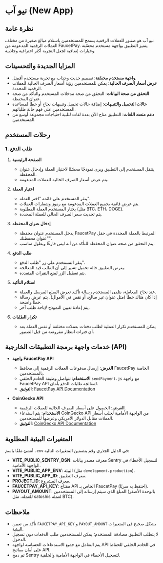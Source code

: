 # نيو آب (New App)

## نظرة عامة

نيو آب هو صنبور للعملات الرقمية يسمح للمستخدمين باستلام مبالغ صغيرة من مختلف العملات الرقمية المدعومة من FaucetPay. يتميز التطبيق بواجهة مستخدم محسّنة وخيارات إضافية لجعل التجربة أكثر احترافية وجاذبية.

## المزايا الجديدة والتحسينات

- **واجهة مستخدم محسّنة**: تصميم حديث وجذاب مع تجربة مستخدم أفضل.
- **عرض أسعار الصرف الحالية**: يمكن للمستخدمين رؤية أسعار الصرف الحالية للعملات الرقمية المحددة.
- **التحقق من صحة البيانات**: التحقق من صحة مدخلات المستخدم والتأكد من صحة عنوان المحفظة.
- **حالات التحميل والتنبيهات**: إضافة حالات تحميل وتنبيهات نجاح أو خطأ لمساعدة المستخدمين على فهم حالة طلباتهم.
- **دعم متعدد اللغات**: التطبيق متاح الآن بعدة لغات لتلبية احتياجات مجموعة أوسع من المستخدمين.

## رحلات المستخدم

### 1. طلب الدفع

1. **الصفحة الرئيسية**

   - ينتقل المستخدم إلى التطبيق ويرى نموذجًا محسّنًا لاختيار العملة وإدخال عنوان المحفظة.
   - يتم عرض أسعار الصرف الحالية للعملات المدعومة.

2. **اختيار العملة**

   - ينقر المستخدم على قائمة "اختر العملة".
   - يتم عرض قائمة بجميع العملات المدعومة مع رموز وشعارات العملات.
   - يختار المستخدم العملة المطلوبة (مثل BTC، ETH، DOGE).
   - يتم تحديث سعر الصرف الحالي للعملة المحددة.

3. **إدخال عنوان المحفظة**

   - يدخل المستخدم عنوان محفظة FaucetPay المرتبط بالعملة المحددة في حقل "عنوان محفظتك".
   - يتم التحقق من صحة عنوان المحفظة للتأكد من أنه ليس فارغًا وبطول مناسب.

4. **طلب الدفع**

   - ينقر المستخدم على زر "طلب الدفع".
   - يعرض التطبيق حالة تحميل تشير إلى أن الطلب قيد المعالجة.
   - يتم تعطيل الزر لمنع النقرات المتعددة.

5. **استلام التأكيد**

   - عند نجاح المعاملة، يتلقى المستخدم رسالة تأكيد تعرض المبلغ المرسل والعملة.
   - إذا كان هناك خطأ (مثل عنوان غير صالح، أو نقص في الأموال)، يتم عرض رسالة خطأ واضحة.
   - يتم إعادة تعيين النموذج لإتاحة طلب آخر.

6. **تكرار الطلبات**

   - يمكن للمستخدم تكرار العملية لطلب دفعات بعملات مختلفة أو نفس العملة بعد أي فترات انتظار مفروضة من قبل الصنبور.

## خدمات واجهة برمجة التطبيقات الخارجية (API)

- **واجهة FaucetPay API**

  - **الغرض**: إرسال مدفوعات العملات الرقمية إلى محافظ FaucetPay الخاصة بالمستخدمين.
  - **الاستخدام**: تتواصل وظيفة الخادم الخلفي `sendPayment.js` مع واجهة FaucetPay API لمعالجة طلبات الدفع بأمان.
  - **التوثيق**: [FaucetPay API Documentation](https://faucetpay.io/page/api-documentation)

- **CoinGecko API**

  - **الغرض**: الحصول على أسعار الصرف الحالية للعملات الرقمية.
  - **الاستخدام**: يتم استدعاء CoinGecko API من الواجهة الأمامية لجلب أسعار العملات مقابل الدولار الأمريكي وعرضها للمستخدمين.
  - **التوثيق**: [CoinGecko API Documentation](https://www.coingecko.com/en/api/documentation)

## المتغيرات البيئية المطلوبة

أنشئ ملفًا باسم `.env` في الدليل الجذري وقم بتضمين المتغيرات التالية:

- **VITE_PUBLIC_SENTRY_DSN**: معرف مصدر بيانات Sentry لتسجيل الأخطاء في الواجهة الأمامية.
- **VITE_PUBLIC_APP_ENV**: البيئة (مثل `development`، `production`).
- **VITE_PUBLIC_APP_ID**: معرف التطبيق.
- **PROJECT_ID**: معرف المشروع.
- **FAUCETPAY_API_KEY**: مفتاح API الخاص بـ FaucetPay (احتفظ به سريًا).
- **PAYOUT_AMOUNT**: المبلغ الذي سيتم إرساله إلى المستخدمين (بالوحدة الأصغر للعملة، مثل satoshis لعملة BTC).

## ملاحظات

- تأكد من تعيين `FAUCETPAY_API_KEY` و `PAYOUT_AMOUNT` بشكل صحيح في المتغيرات البيئية.
- لا يتطلب التطبيق مصادقة المستخدم؛ يمكن للمستخدمين طلب الدفعات دون تسجيل الدخول.
- يتم التعامل مع جميع الاستدعاءات الحساسة لواجهة API في الخادم الخلفي للحفاظ على أمان مفاتيح API.
- تم دمج Sentry لتسجيل الأخطاء في الواجهة الأمامية والخلفية.